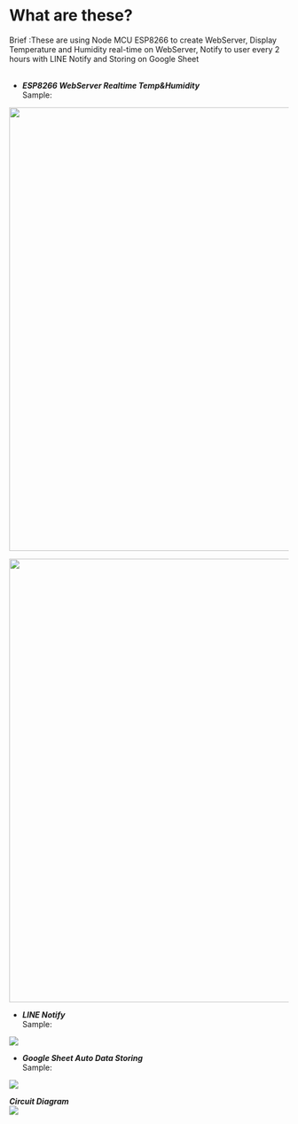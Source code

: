 <h1>What are these?</h1>
Brief :These are using Node MCU ESP8266 to create WebServer, Display Temperature and Humidity real-time on WebServer, Notify to user every 2 hours with LINE Notify and Storing on Google Sheet<br><br>

- ***ESP8266 WebServer Realtime Temp&Humidity***<br>
Sample: 

<img src ="https://scontent.fbkk12-1.fna.fbcdn.net/v/t1.15752-9/323544356_566543165032380_4557618639192402392_n.png?_nc_cat=101&ccb=1-7&_nc_sid=ae9488&_nc_eui2=AeHex41nJL_Lr4Jwc0ee1vgmoV7el7cowImhXt6XtyjAiU66CXmz19dwYLGks7hCY0qewPHbZCt5zRGqeP2uXBLO&_nc_ohc=-Edy4v_JqSMAX811An3&_nc_ht=scontent.fbkk12-1.fna&oh=03_AdSxu8s6AlJGbVpQPDkYgY6TawIqoduPBnPKeb_dUFqiTA&oe=63E65716" width ="800px"><br>

<img src ="https://scontent.fbkk12-2.fna.fbcdn.net/v/t1.15752-9/322148751_5924590350937264_6916243048792791185_n.png?_nc_cat=104&ccb=1-7&_nc_sid=ae9488&_nc_eui2=AeF1lKMTHvnI3MJrc83lCIAajMNctlYjeU6Mw1y2ViN5TkO9SCqdh1OqBvtv4xEH3d0yg9Rfmmg7G3PfrkA2v5Mb&_nc_ohc=5yh-ByzI-eMAX_wyY4U&_nc_ht=scontent.fbkk12-2.fna&oh=03_AdRnB-OW4HzTOrkBvieIrQX_vP_5KeNxoy06jl2SXTM4pw&oe=63E6521D" width ="800px"><br>

- ***LINE Notify***<br>
Sample: 

<img src ="https://scontent.fbkk12-4.fna.fbcdn.net/v/t1.15752-9/324476870_1209084013379455_458341458619794550_n.png?_nc_cat=110&ccb=1-7&_nc_sid=ae9488&_nc_eui2=AeEShckN8biPtXgzIIpJR3FRPFlxf_9_TbM8WXF__39Ns-zwoES6HBA4hyfZXnxwXZYiZruA3O_CHsTefRYUiS0L&_nc_ohc=OvqRKPChafIAX_DHTE1&tn=4IwdnZHn_HsDQ5r2&_nc_ht=scontent.fbkk12-4.fna&oh=03_AdRsn4vljm-ydsxCGFUFz4GNi0gowgPyxqeScRMlNjkgnQ&oe=63E64D77"><br>

- ***Google Sheet Auto Data Storing***<br>
Sample: 

<img src="https://scontent.fbkk12-1.fna.fbcdn.net/v/t1.15752-9/325057277_899372167763665_7414610991203822715_n.png?_nc_cat=108&ccb=1-7&_nc_sid=ae9488&_nc_eui2=AeEFwdVROK2LQSLv0wwezS9aIJiYnPcgWaAgmJic9yBZoGpcXx_P80SZjGRztTLiTHl5xwZp_uvFXOT8RPnxW65N&_nc_ohc=ZQkSRuN3UVkAX-yGkU7&_nc_ht=scontent.fbkk12-1.fna&oh=03_AdQikfVN_ozRmxtbdEcvRmMLScOS_fmyMLk9EquijPu58Q&oe=63E659F2"><br>

***Circuit Diagram***<br>
<img src="https://scontent.fbkk8-2.fna.fbcdn.net/v/t1.15752-9/324158202_856228552328501_6259461915970232570_n.png?_nc_cat=107&ccb=1-7&_nc_sid=ae9488&_nc_eui2=AeGlpelVDYOd4gjqqPbxKKR69XqOyvTal5b1eo7K9NqXlni4WgacsY4BojX4ASeyXJQz4tRsOEBuXk8pbxXilhkq&_nc_ohc=-4u25idYuuQAX8xUuQA&_nc_ht=scontent.fbkk8-2.fna&oh=03_AdSFrMC8WtnnLA6RQeOO3TUjQ41GCy2jvbGFNXaQk4XFJQ&oe=63E66D55">
